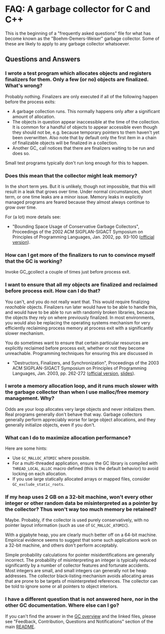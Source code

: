 # FAQ: A garbage collector for C and C++

This is the beginning of a "frequently asked questions" file for what has
become known as the "Boehm-Demers-Weiser" garbage collector.  Some of these
are likely to apply to any garbage collector whatsoever.

## Questions and Answers

### I wrote a test program which allocates objects and registers finalizers for them.  Only a few (or no) objects are finalized.  What's wrong?

Probably nothing.  Finalizers are only executed if all of the following happen
before the process exits:

* A garbage collection runs.  This normally happens only after a significant
amount of allocation.
* The objects in question appear inaccessible at the time of the collection.
It is common for a handful of objects to appear accessible even though they
should not be, e.g. because temporary pointers to them haven't yet been
overwritten.  Also note that by default only the first item in a chain of
finalizable objects will be finalized in a collection.
* Another GC_ call notices that there are finalizers waiting to be run and
does so.

Small test programs typically don't run long enough for this to happen.

### Does this mean that the collector might leak memory?

In the short term yes.  But it is unlikely, though not impossible, that this
will result in a leak that grows over time.  Under normal circumstances, short
term, or one time leaks are a minor issue.  Memory leaks in explicitly managed
programs are feared because they almost always continue to grow over time.

For (a lot) more details see:

* "Bounding Space Usage of Conservative Garbage Collectors", Proceedings of
the 2002 ACM SIGPLAN-SIGACT Symposium on Principles of Programming Languages,
Jan. 2002, pp. 93-100
([official version](https://dl.acm.org/doi/10.1145/565816.503282)).

### How can I get more of the finalizers to run to convince myself that the GC is working?

Invoke GC_gcollect a couple of times just before process exit.

### I want to ensure that all my objects are finalized and reclaimed before process exit.  How can I do that?

You can't, and you do not really want that.  This would require finalizing
_reachable_ objects.  Finalizers run later would have to be able to handle
this, and would have to be able to run with randomly broken libraries, because
the objects they rely on where previously finalized.  In most environments,
you would also be replacing the operating systems mechanism for very
efficiently reclaiming process memory at process exit with a significantly
slower mechanism.

You do sometimes want to ensure that certain particular resources are
explicitly reclaimed before process exit, whether or not they become
unreachable.  Programming techniques for ensuring this are discussed in

* "Destructors, Finalizers, and Synchronization", Proceedings of the 2003 ACM
SIGPLAN-SIGACT Symposium on Principles of Programming Languages, Jan. 2003,
pp. 262-272
([official version](https://dl.acm.org/doi/10.1145/604131.604153),
[slides](http://www.hboehm.info/popl03/slides.pdf)).

### I wrote a memory allocation loop, and it runs much slower with the garbage collector than when I use malloc/free memory management.  Why?

Odds are your loop allocates very large objects and never initializes them.
Real programs generally don't behave that way.  Garbage collectors generally
perform appreciably worse for large object allocations, and they generally
initialize objects, even if you don't.

### What can I do to maximize allocation performance?

Here are some hints:

* Use `GC_MALLOC_ATOMIC` where possible.
* For a multi-threaded application, ensure the GC library is compiled with
`THREAD_LOCAL_ALLOC` macro defined (this is the default behavior) to avoid
locking on each allocation.
* If you use large statically allocated arrays or mapped files, consider
`GC_exclude_static_roots`.

### If my heap uses 2 GB on a 32-bit machine, won't every other integer or other random data be misinterpreted as a pointer by the collector?  Thus won't way too much memory be retained?

Maybe.  Probably, if the collector is used purely conservatively, with no
pointer layout information (such as use of `GC_MALLOC_ATOMIC`).

With a gigabyte heap, you are clearly much better off on a 64-bit machine.
Empirical evidence seems to suggest that some such applications work on
a 32-bit machine, and others don't perform acceptably.

Simple probability calculations for pointer misidentifications are generally
incorrect.  The probability of misinterpreting an integer is typically reduced
significantly by a number of collector features and fortunate accidents.  Most
integers are small, and small integers can generally not be heap addresses.
The collector black-listing mechanism avoids allocating areas that are prone
to be targets of misinterpreted references.  The collector can be told to
ignore some or all pointers to object interiors.

### I have a different question that is not answered here, nor in the other GC documentation.  Where else can I go?

If you can't find the answer in the [GC overview](overview.md) and the linked
files, please see "Feedback, Contribution, Questions and Notifications" section of
the main [README](../README.md).
